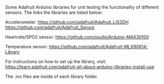 Some Adafruit Arduino libraries for unit testing the functionality of different sensors. The links the libraries are listed below:

Accelerometer:
https://github.com/adafruit/Adafruit_LIS3DH
https://github.com/adafruit/Adafruit_Sensor

Heartrate/SPO2 sensor:
https://github.com/oxullo/Arduino-MAX30100

Temperature sensor:
https://github.com/adafruit/Adafruit-MLX90614-Library

For instructions on how to set up the library, visit:
https://learn.adafruit.com/adafruit-all-about-arduino-libraries-install-use

The .ino files are inside of each library folder.